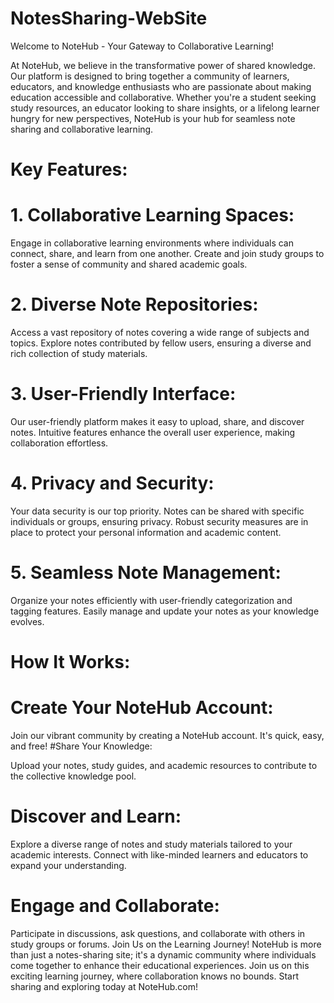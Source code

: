 # NotesSharing-WebSite

Welcome to NoteHub - Your Gateway to Collaborative Learning!

At NoteHub, we believe in the transformative power of shared knowledge. Our platform is designed to bring together a community of learners, educators, and knowledge enthusiasts who are passionate about making education accessible and collaborative. Whether you're a student seeking study resources, an educator looking to share insights, or a lifelong learner hungry for new perspectives, NoteHub is your hub for seamless note sharing and collaborative learning.

# Key Features:
# 1. Collaborative Learning Spaces:
Engage in collaborative learning environments where individuals can connect, share, and learn from one another.
Create and join study groups to foster a sense of community and shared academic goals.
# 2. Diverse Note Repositories:
Access a vast repository of notes covering a wide range of subjects and topics.
Explore notes contributed by fellow users, ensuring a diverse and rich collection of study materials.
# 3. User-Friendly Interface:
Our user-friendly platform makes it easy to upload, share, and discover notes.
Intuitive features enhance the overall user experience, making collaboration effortless.
# 4. Privacy and Security:
Your data security is our top priority. Notes can be shared with specific individuals or groups, ensuring privacy.
Robust security measures are in place to protect your personal information and academic content.
# 5. Seamless Note Management:
Organize your notes efficiently with user-friendly categorization and tagging features.
Easily manage and update your notes as your knowledge evolves.
# How It Works:
# Create Your NoteHub Account:

Join our vibrant community by creating a NoteHub account. It's quick, easy, and free!
#Share Your Knowledge:

Upload your notes, study guides, and academic resources to contribute to the collective knowledge pool.
# Discover and Learn:

Explore a diverse range of notes and study materials tailored to your academic interests.
Connect with like-minded learners and educators to expand your understanding.
# Engage and Collaborate:

Participate in discussions, ask questions, and collaborate with others in study groups or forums.
Join Us on the Learning Journey!
NoteHub is more than just a notes-sharing site; it's a dynamic community where individuals come together to enhance their educational experiences. Join us on this exciting learning journey, where collaboration knows no bounds. Start sharing and exploring today at NoteHub.com!
